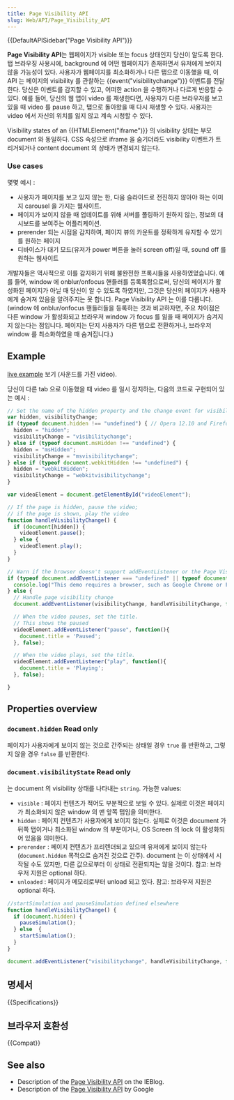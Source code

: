 ```yaml
---
title: Page Visibility API
slug: Web/API/Page_Visibility_API
---
```

{{DefaultAPISidebar("Page Visibility API")}}

**Page Visibility API**는 웹페이지가 visible 또는 focus 상태인지 당신이 알도록 한다. 탭 브라우징 사용시에, background 에 어떤 웹페이지가 존재하면서 유저에게 보이지 않을 가능성이 있다. 사용자가 웹페이지를 최소화하거나 다른 탭으로 이동했을 때, 이 API 는 페이지의 visibility 를 관찰하는 {{event("visibilitychange")}} 이벤트를 전달한다. 당신은 이벤트를 감지할 수 있고, 어떠한 action 을 수행하거나 다르게 반응할 수 있다. 예를 들어, 당신의 웹 앱이 video 를 재생한다면, 사용자가 다른 브라우저를 보고 있을 때 video 를 pause 하고, 탭으로 돌아왔을 때 다시 재생할 수 있다. 사용자는 video 에서 자신의 위치를 잃지 않고 계속 시청할 수 있다.

Visibility states of an {{HTMLElement("iframe")}} 의 visibility 상태는 부모 document 와 동일하다. CSS 속성으로 iframe 을 숨기더라도 visibility 이벤트가 트리거되거나 content document 의 상태가 변경되지 않는다.

### Use cases

몇몇 예시 :

- 사용자가 페이지를 보고 있지 않는 한, 다음 슬라이드로 전진하지 않아야 하는 이미지 carousel 을 가지는 웹사이트.
- 페이지가 보이지 않을 때 업데이트를 위해 서버를 폴링하기 원하지 않는, 정보의 대시보드를 보여주는 어플리케이션.
- prerender 되는 시점을 감지하여, 페이지 뷰의 카운트를 정확하게 유지할 수 있기를 원하는 페이지
- 디바이스가 대기 모드(유저가 power 버튼을 눌러 screen off)일 때, sound off 를 원하는 웹사이트

개발자들은 역사적으로 이를 감지하기 위해 불완전한 프록시들을 사용하였었습니다. 예를 들어, window 에 onblur/onfocus 핸들러를 등록록함으로써, 당신의 페이지가 활성화된 페이지가 아닐 때 당신이 알 수 있도록 하였지만, 그것은 당신의 페이지가 사용자에게 숨겨져 있음을 알려주지는 못 합니다. Page Visibility API 는 이를 다룹니다. (window 에 onblur/onfocus 핸들러들을 등록하는 것과 비교하자면, 주요 차이점은 다른 window 가 활성화되고 브라우저 window 가 focus 를 잃을 때 페이지가 숨겨지지 않는다는 점입니다. 페이지는 단지 사용자가 다른 탭으로 전환하거나, 브라우저 window 를 최소화하였을 때 숨겨집니다.)

## Example

[live example](http://daniemon.com/tech/webapps/page-visibility/) 보기 (사운드를 가진 video).

당신이 다른 tab 으로 이동했을 때 video 를 일시 정지하는, 다음의 코드로 구현되어 있는 예시 :

```js
// Set the name of the hidden property and the change event for visibility
var hidden, visibilityChange;
if (typeof document.hidden !== "undefined") { // Opera 12.10 and Firefox 18 and later support
  hidden = "hidden";
  visibilityChange = "visibilitychange";
} else if (typeof document.msHidden !== "undefined") {
  hidden = "msHidden";
  visibilityChange = "msvisibilitychange";
} else if (typeof document.webkitHidden !== "undefined") {
  hidden = "webkitHidden";
  visibilityChange = "webkitvisibilitychange";
}

var videoElement = document.getElementById("videoElement");

// If the page is hidden, pause the video;
// if the page is shown, play the video
function handleVisibilityChange() {
  if (document[hidden]) {
    videoElement.pause();
  } else {
    videoElement.play();
  }
}

// Warn if the browser doesn't support addEventListener or the Page Visibility API
if (typeof document.addEventListener === "undefined" || typeof document[hidden] === "undefined") {
  console.log("This demo requires a browser, such as Google Chrome or Firefox, that supports the Page Visibility API.");
} else {
  // Handle page visibility change
  document.addEventListener(visibilityChange, handleVisibilityChange, false);

  // When the video pauses, set the title.
  // This shows the paused
  videoElement.addEventListener("pause", function(){
    document.title = 'Paused';
  }, false);

  // When the video plays, set the title.
  videoElement.addEventListener("play", function(){
    document.title = 'Playing';
  }, false);

}
```

## Properties overview

### `document.hidden` Read only

페이지가 사용자에게 보이지 않는 것으로 간주되는 상태일 경우 `true` 를 반환하고, 그렇지 않을 경우 `false` 를 반환한다.

### `document.visibilityState` Read only

는 document 의 visibility 상태를 나타내는 `string`. 가능한 values:

- `visible` : 페이지 컨텐츠가 적어도 부분적으로 보일 수 있다. 실제로 이것은 페이지가 최소화되지 않은 window 의 맨 앞쪽 탭임을 의미한다.
- `hidden` : 페이지 컨텐츠가 사용자에게 보이지 않는다. 실제로 이것은 document 가 뒤쪽 탭이거나 최소화된 window 의 부분이거나, OS Screen 의 lock 이 활성화되어 있음을 의미한다.
- `prerender` : 페이지 컨텐츠가 프리렌더되고 있으며 유저에게 보이지 않는다 (`document.hidden` 목적으로 숨겨진 것으로 간주). document 는 이 상태에서 시작될 수도 있지만, 다른 값으로부터 이 상태로 전환되지는 않을 것이다. 참고: 브라우저 지원은 optional 하다.
- `unloaded` : 페이지가 메모리로부터 unload 되고 있다. 참고: 브라우저 지원은 optional 하다.

```js
//startSimulation and pauseSimulation defined elsewhere
function handleVisibilityChange() {
  if (document.hidden) {
    pauseSimulation();
  } else  {
    startSimulation();
  }
}

document.addEventListener("visibilitychange", handleVisibilityChange, false);
```

## 명세서

{{Specifications}}

## 브라우저 호환성

{{Compat}}

## See also

- Description of the [Page Visibility API](http://blogs.msdn.com/b/ie/archive/2011/07/08/using-pc-hardware-more-efficiently-in-html5-new-web-performance-apis-part-2.aspx) on the IEBlog.
- Description of the [Page Visibility API](http://code.google.com/chrome/whitepapers/pagevisibility.html) by Google
